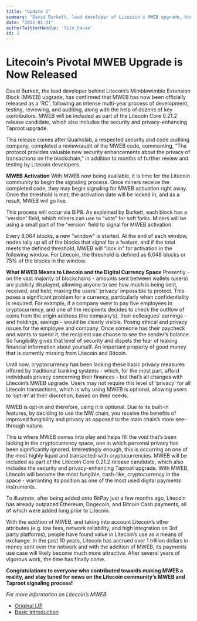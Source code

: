 ```yaml
---
title: "Update 1"
summary: "David Burkett, lead developer of Litecoin's MWEB upgrade, has announced its official release after years of development, reviews, and audits. MWEB is part of Litecoin Core 0.21.2, accompanied by the Taproot upgrade. Quarkslab's review lauds MWEB's privacy enhancements."
date: "2022-01-31"
authorTwitterHandle: 'lite_hause'
id: 1
---
```

# Litecoin’s Pivotal MWEB Upgrade is Now Released

David Burkett, the lead developer behind Litecoin’s Mimblewimble Extension Block (MWEB) upgrade, has confirmed that MWEB has now been officially released as a 'RC', following an intense multi-year process of development, testing, reviewing, and auditing, along with the help of dozens of key contributors. MWEB will be included as part of the Litecoin Core 0.21.2 release candidate, which also includes the security and privacy-enhancing Taproot upgrade.

This release comes after Quarkslab, a respected security and code auditing company, completed a review/audit of the MWEB code, commenting, “The protocol provides valuable new security enhancements about the privacy of transactions on the blockchain,” in addition to months of further review and testing by Litecoin developers.

**MWEB Activation**
With MWEB now being available, it is time for the Litecoin community to begin the signaling process. Once miners receive the completed code, they may begin signaling for MWEB activation right away. Once the threshold is met, the activation date will be locked in, and as a result, MWEB will go live.

This process will occur via BIP8. As explained by Burkett, each block has a 'version' field, which miners can use to “vote” for soft forks. Miners will be using a small part of the 'version' field to signal for MWEB activation.

Every 8,064 blocks, a new “window” is started. At the end of each window, nodes tally up all of the blocks that signal for a feature, and if the total meets the defined threshold, MWEB will “lock in” for activation in the following window. For Litecoin, the threshold is defined as 6,048 blocks or 75% of the blocks in the window.

**What MWEB Means to Litecoin and the Digital Currency Space**
Presently - on the vast majority of blockchains - amounts sent between wallets (users) are publicly displayed, allowing anyone to see how much is being sent, received, and held; making the users’ ‘privacy’ impossible to protect. This poses a significant problem for a currency, particularly when confidentiality is required. For example, if a company were to pay five employees in cryptocurrency, and one of the recipients decides to check the outflow of coins from the origin address (the company’s), their colleagues’ earnings - and holdings, savings - would be clearly visible. Posing ethical and privacy issues for the employee and company. Once someone has their paycheck and wants to spend it, the recipient can choose to see the sender’s balance. So fungibility gives that level of security and dispels the fear of leaking financial information about yourself. An important property of good money that is currently missing from Litecoin and Bitcoin.

Until now, cryptocurrency has been lacking these basic privacy measures offered by traditional banking systems - which, for the most part, afford individuals privacy concerning their finances - but that’s all changes with Litecoin’s MWEB upgrade. Users may not require this level of ‘privacy’ for all Litecoin transactions, which is why using MWEB is optional, allowing users to ‘opt-in’ at their discretion, based on their needs.

MWEB is opt-in and therefore, using it is optional. Due to its built-in features, by deciding to use the MW chain, you receive the benefits of improved fungibility and privacy as opposed to the main chain’s more see-through nature.

This is where MWEB comes into play and helps fill the void that’s been lacking in the cryptocurrency space, one in which personal privacy has been significantly ignored. Interestingly enough, this is occurring on one of the most highly liquid and transacted-with cryptocurrencies. MWEB will be included as part of the Litecoin Core 0.21.2 release candidate, which also includes the security and privacy-enhancing Taproot upgrade. With MWEB, Litecoin will become the most fungible, cash-like, cryptocurrency in the space - warranting its position as one of the most used digital payments instruments.

To illustrate, after being added onto BitPay just a few months ago, Litecoin has already outpaced Ethereum, Dogecoin, and Bitcoin Cash payments, all of which were added long prior to Litecoin.

With the addition of MWEB, and taking into account Litecoin’s other attributes (e.g. low fees, network reliability, and high integration on 3rd party platforms), people have found value in Litecoin’s use as a means of exchange. In the past 10 years, Litecoin has accrued over 1 trillion dollars in money sent over the network and with the addition of MWEB, its payments use case will likely become much more attractive. After several years of vigorous work, the time has finally come.

**Congratulations to everyone who contributed towards making MWEB a reality, and stay tuned for news on the Litecoin community’s MWEB and Taproot signaling process!**

*For more information on Litecoin’s MWEB.*
- [Original LIP](https://github.com/litecoin-project/lips/blob/master/lip-0003.mediawiki)
- [Basic Introduction](https://litecoin-foundation.org/the-battle-for-sound-money/)